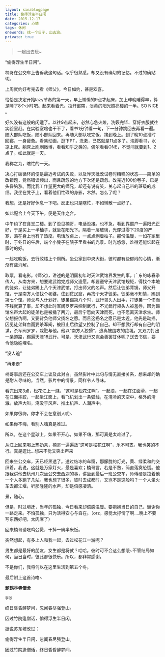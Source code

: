 ```yaml
---
layout: sinablogpage
title: 偷得浮生半日闲
date: 2015-12-17
categories: 心情 
tags: 休闲
onewords: 找一个日子，出去浪。
private: true
---
```

> 一起出去玩~

“偷得浮生半日闲”。

楠哥在公交车上告诉我这句话。似乎很熟悉，却又没有确切的记忆。不过的确贴切。

上周就约好考完去看《师父》，今日如约，甚是欢喜。

恰恰是决定开始lazy节奏的第一天，早上懒懒的9点才起床，加上昨晚睡得早，算是睡了8个小时吧。起来看着光，拉开窗帘，淡黄的阳光照亮楼的一半。SO NICE 。 

好久没有这般的闲适了。以往9点起床，必然心急火燎，洗簌完毕、穿好衣服就往实验室赶。在实验室啥也干不了，看书1分钟看一句，下一分钟跳回去再看一遍。随大部队吃饭，随小部队回来。再随大部队吃完饭，挨到晚上。到了晚10点准时回寝，一身疲惫。看集动画，逛下PT，洗漱，已然就是11点多了。泡脚看书，水凉上床。躺床上刷刷微博，看看知乎之类的，偶尔看看ONE，不觉间就要到1、2点了。如此就是一天。

我称之为，瞎忙的一天。

决心打破循环的便是最近考试的失败，以及昨天批改试卷时糟糕的状态——简单的改错题，竟然错误频出，而且疏忽的地方下次还是疏忽。改完近100份卷子，已是头昏脑涨。而比我工作量更大的师兄，却还有说有笑，关心起自己带的班级的成绩。我坐在凳子上，看着他们忙碌的身影，木然。怎么了呢？

我想，还是好好休息一下吧。反正也只是瞎忙，不如懒散一点好了。

如此配合上今天下午，便是天作之合。

中午约了在食堂二楼。到了没见楠哥，电话没接。也不急，看到靠窗户一遍阳光正好，于是买上一半柚子，就坐在阳光下。隔着一层玻璃，光穿过零下20度的严寒，落在身上也有了热度。电话放桌上，一点点剥着柚子。那份温暖，一如在家里时，于冬日的午后，端个小凳子在院子里看书的光景。时光悠悠，难得还能忆起在家时的好。

一起吃晚饭，去行政楼上个厕所。坐公家到中央大街，彼时都有些郁闷的心情，渐渐有些消解。

取票，看电影。《师父》，讲述的是明国初年时天津武馆界发生的事。广东的咏春拳传人，从南方来，想要建武馆完成师父遗愿。却要遵守天津武馆规矩，得找个本地的徒弟，让徒弟踢上八个天津武馆，打出师父的名声。然后让徒弟背锅，师父开馆。于是南方人便找个老婆，住到贫民窟，再找个天才徒弟。徒弟毫不知情，踢到第七个馆。师父与人计划好，徒弟踢第八个时，武行领头人出手，打徒弟一个伤而不残就算了事。却不想此时军阀罗罗来控制武行，不光武行领头人被羞辱，因为踢馆名声大起的徒弟也是被捅了两刀，最后宁愿向天津而死，也不愿离天津求生。师父想报仇啊，又要背负他师父扬名之愿。而且这扬名之愿已是太近。他先是动摇，因见徒弟鲜血而要杀军阀，被阻止后欲望又控制了自己。却不想武行却有自己的阴谋，杀军阀罗罗，栽赃与他。他以“南方人狡猾”，逃离被围攻的绝境。又双刀打出一条道路，踢遍天津18武行。可是，天津武行又岂会善罢甘休呢？送去书信，要令他隐姓埋名。

“没人追”

“再走走”

楠哥事后还在公交车上谈及此对白。虽然影片中此句与情无直接关系，想来却的确是耐人寻味的。当然，影片中的情景，同样令人寻味。

看完出来3点，松花江上一游。“这可是松花江啊”。一起浪，一起在江面滑，一起在江面摔跤，一起坐江面上，看飞机划出一条弧线，在清冷的天空中，格外的清澈。放声大叫，淹没于风声、推土机声、人潮声中。

如果你很嗨，你才不会在意别人呢~

如果你不嗨，看别人嗨真是难过。

所以，在这个星球上，如果不开心，如果不嗨，那可真是太难过了。

从江上回来喝上热奶茶，楠哥一遍遍放“这可是松花江啊”，乐不可支。我也笑的不行。真是逗比...想来不觉又笑出声来

回来坐公交车，天已经黑透了。透过结冰的车窗，那朦胧的灯光，黄、绿柔和的交织着。我说，这就是万家灯火，最是喜欢；楠哥言，若是不熟，简直落寞恐慌。他跟我讲他去杭州几次坐公交去西湖的事，讲坐到最后一班公交车，师傅硬是拉着他一个人多跑了几站。我也想了很多，彼时去成都时，又岂不是这般吗？一个人坐火车去都江堰，听那隆隆的水声，却是倍感凄清。

景，随心。

但是，时过境迁，当年的孤独，今日看来却倍感温暖。要抱抱当日的自己，谢谢你一路走来。不怕孤独，只为活得安心与自在。（orz，感觉太抒情了啊....晚上不要写东西好吧，太肉麻了）

回来楠哥请吃鸡公煲，干掉一碗半米饭。

突然想起，有多上人和我一起，去过松花江一游呢？

男生都是最好的朋友，女生都是将就？哈哈，彼时可不会这么想哦~不管结局如何，当日当时，彼此都很快乐。所以，都非常感谢。

不是你们，我将何以在这里生活到第五个冬。

最后附上这首诗咯~

**题鹤林寺僧舍**

<small>李涉</small>

终日昏昏醉梦间，忽闻春尽强登山。

因过竹院逢僧话，偷得浮生半日闲。


据说苏东坡改过：


偷得浮生半日闲，忽闻春尽强登山。 

因过竹院逢僧话，终日昏昏醉梦间。


